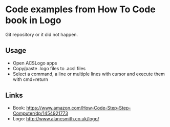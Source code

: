 # Code examples from How To Code book in Logo

Git repository or it did not happen.

## Usage

- Open ACSLogo apps
- Copy/paste .logo files to .acsl files
- Select a command, a line or multiple lines with cursor and execute them with cmd+return

## Links

- Book: https://www.amazon.com/How-Code-Step-Step-Computer/dp/1454921773
- Logo: http://www.alancsmith.co.uk/logo/
